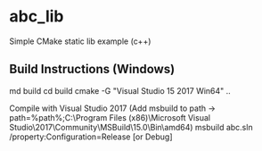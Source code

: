 # abc_lib
Simple CMake static lib example (c++)

## Build Instructions (Windows)
md build
cd build
cmake -G "Visual Studio 15 2017 Win64" ..

Compile with Visual Studio 2017 (Add msbuild to path -> path=%path%;C:\Program Files (x86)\Microsoft Visual Studio\2017\Community\MSBuild\15.0\Bin\amd64)
msbuild abc.sln /property:Configuration=Release        [or Debug]
